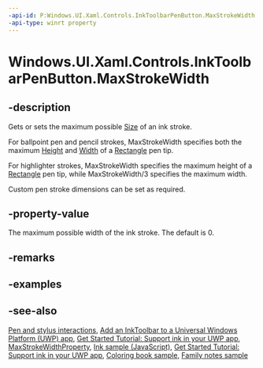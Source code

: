 ```yaml
---
-api-id: P:Windows.UI.Xaml.Controls.InkToolbarPenButton.MaxStrokeWidth
-api-type: winrt property
---
```


<!-- Property syntax
public double MaxStrokeWidth { get;  set; }
-->

# Windows.UI.Xaml.Controls.InkToolbarPenButton.MaxStrokeWidth

## -description
Gets or sets the maximum possible [Size](../windows.ui.input.inking/inkdrawingattributes_size.md) of an ink stroke.

For ballpoint pen and pencil strokes, MaxStrokeWidth specifies both the maximum [Height](../windows.foundation/size.md) and [Width](../windows.foundation/size.md) of a [Rectangle](../windows.ui.input.inking/pentipshape.md) pen tip.

For highlighter strokes, MaxStrokeWidth specifies the maximum height of a [Rectangle](../windows.ui.input.inking/pentipshape.md) pen tip, while MaxStrokeWidth/3 specifies the maximum width.

Custom pen stroke dimensions can be set as required.

## -property-value
The maximum possible width of the ink stroke. The default is 0.

## -remarks

## -examples

## -see-also
[Pen and stylus interactions](/windows/uwp/input-and-devices/pen-and-stylus-interactions), [Add an InkToolbar to a Universal Windows Platform (UWP) app](/windows/uwp/input-and-devices/ink-toolbar), [Get Started Tutorial: Support ink in your UWP app](/windows/uwp/get-started/ink-walkthrough), [MaxStrokeWidthProperty](inktoolbarpenbutton_maxstrokewidthproperty.md), [Ink sample (JavaScript)](https://github.com/microsoft/Windows-universal-samples/tree/main/archived/Ink), [Get Started Tutorial: Support ink in your UWP app](https://aka.ms/appsample-ink), [Coloring book sample](https://aka.ms/cpubsample-coloringbook), [Family notes sample](https://aka.ms/cpubsample-familynotessample)

